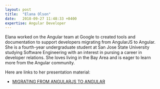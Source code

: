 ```yaml
---
layout: post
title:  "Elana Olson"
date:   2018-09-27 11:48:33 +0400
expertise: Angular Developer
---
```


Elana worked on the Angular team at Google to created tools and documentation to support developers migrating from AngularJS to Angular. She is a fourth-year undergraduate student at San Jose State University studying Software Engineering with an interest in pursing a career in developer relations. She loves living in the Bay Area and is eager to learn more from the Angular community.

Here are links to her presentation material:

- [MIGRATING FROM ANGULARJS TO ANGULAR](https://devintxcontent.blob.core.windows.net/showcontent/AngularMix%20Presentations%202018/Angular%20Mix%202018.pdf)
